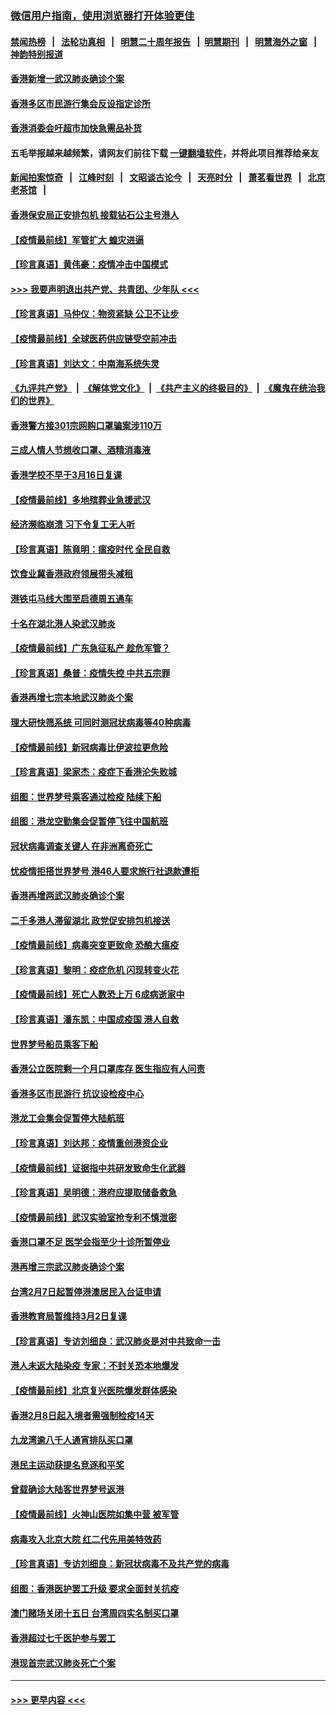 ### [微信用户指南，使用浏览器打开体验更佳](https://github.com/gfw-breaker/banned-news1/blob/master/indexes/wechat-guide.md?t=0)
#### [禁闻热榜](热点新闻.md?t=0)  &nbsp;&nbsp;|&nbsp;&nbsp; [法轮功真相](https://github.com/gfw-breaker/truth/blob/master/README.md?t=0) &nbsp;&nbsp;|&nbsp;&nbsp; [明慧二十周年报告](https://github.com/gfw-breaker/mh-reports/blob/master/README.md?t=0) &nbsp;&nbsp;|&nbsp;&nbsp;[明慧期刊](https://github.com/gfw-breaker/mh-qikan) &nbsp;&nbsp;|&nbsp;&nbsp; [明慧海外之窗](https://github.com/gfw-breaker/mh-news/blob/master/README.md?t=0) &nbsp;&nbsp;|&nbsp;&nbsp; [神韵特别报道](https://github.com/gfw-breaker/mh-news/blob/master/shenyun.md?t=0)
#### [香港新增一武汉肺炎确诊个案](../pages/nsc415/n11874044.md?t=02171556) 
#### [香港多区市民游行集会反设指定诊所](../pages/nsc415/n11874017.md?t=02171556) 
#### [香港消委会吁超市加快急需品补货](../pages/nsc415/n11874003.md?t=02171556) 
#### 五毛举报越来越频繁，请网友们前往下载 [一键翻墙软件](https://github.com/gfw-breaker/ssr-accounts)，并将此项目推荐给亲友
#### [新闻拍案惊奇](https://github.com/gfw-breaker/banned-news1/blob/master/pages/link4.md) &nbsp;&nbsp;|&nbsp;&nbsp; [江峰时刻](https://github.com/gfw-breaker/banned-news1/blob/master/pages/link4.md) &nbsp;&nbsp;|&nbsp;&nbsp; [文昭谈古论今](https://github.com/gfw-breaker/banned-news1/blob/master/pages/link4.md) &nbsp;&nbsp;|&nbsp;&nbsp; [天亮时分](https://github.com/gfw-breaker/banned-news1/blob/master/pages/link4.md) &nbsp;&nbsp;|&nbsp;&nbsp; [萧茗看世界](https://github.com/gfw-breaker/banned-news1/blob/master/pages/link4.md) &nbsp;&nbsp;|&nbsp;&nbsp; [北京老茶馆](https://github.com/gfw-breaker/banned-news1/blob/master/pages/link4.md) &nbsp;&nbsp;|&nbsp;&nbsp; 
#### [香港保安局正安排包机 接载钻石公主号港人](../pages/nsc415/n11873932.md?t=02171556) 
#### [【疫情最前线】军管扩大 蝗灾进逼](../pages/nsc415/n11873780.md?t=02171556) 
#### [【珍言真语】黄伟豪：疫情冲击中国模式](../pages/nsc415/n11873482.md?t=02171556) 
#### [>>> 我要声明退出共产党、共青团、少年队 <<<](https://github.com/begood0513/goodnews/blob/master/quit/letter.md) 
#### [【珍言真语】马仲仪：物资紧缺 公卫不让步](../pages/nsc415/n11872315.md?t=02171556) 
#### [【疫情最前线】全球医药供应链受空前冲击](../pages/nsc415/n11869614.md?t=02171556) 
#### [【珍言真语】刘达文：中南海系统失灵](../pages/nsc415/n11869465.md?t=02171556) 
#### [《九评共产党》](https://github.com/begood0513/9ping.md/blob/master/README.md) &nbsp;|&nbsp; [《解体党文化》](../../../../jtdwh.md/blob/master/README.md)  &nbsp;|&nbsp; [《共产主义的终极目的》](../../../../gczydzjmd.md/blob/master/README.md) &nbsp;|&nbsp; [《魔鬼在统治我们的世界》](../../../../mgztzwmdsj.md/blob/master/README.md) 
#### [香港警方接301宗网购口罩骗案涉110万](../pages/nsc415/n11867572.md?t=02171556) 
#### [三成人情人节想收口罩、酒精消毒液](../pages/nsc415/n11867523.md?t=02171556) 
#### [香港学校不早于3月16日复课](../pages/nsc415/n11867498.md?t=02171556) 
#### [【疫情最前线】多地殡葬业急援武汉](../pages/nsc415/n11866914.md?t=02171556) 
#### [经济濒临崩溃 习下令复工无人听](../pages/nsc415/n11867269.md?t=02171556) 
#### [【珍言真语】陈竟明：瘟疫时代 全民自救](../pages/nsc415/n11866765.md?t=02171556) 
#### [饮食业冀香港政府领展带头减租](../pages/nsc415/n11864876.md?t=02171556) 
#### [港铁屯马线大围至启德周五通车](../pages/nsc415/n11864842.md?t=02171556) 
#### [十名在湖北港人染武汉肺炎](../pages/nsc415/n11864807.md?t=02171556) 
#### [【疫情最前线】广东急征私产 趁危军管？](../pages/nsc415/n11864205.md?t=02171556) 
#### [【珍言真语】桑普：疫情失控 中共五宗罪](../pages/nsc415/n11864157.md?t=02171556) 
#### [香港再增七宗本地武汉肺炎个案](../pages/nsc415/n11862405.md?t=02171556) 
#### [理大研快筛系统 可同时测冠状病毒等40种病毒](../pages/nsc415/n11862376.md?t=02171556) 
#### [【疫情最前线】新冠病毒比伊波拉更危险](../pages/nsc415/n11862199.md?t=02171556) 
#### [【珍言真语】梁家杰：疫症下香港沦失败城](../pages/nsc415/n11861588.md?t=02171556) 
#### [组图：世界梦号乘客通过检疫 陆续下船](../pages/nsc415/n11858302.md?t=02171556) 
#### [组图：港龙空勤集会促暂停飞往中国航班](../pages/nsc415/n11858190.md?t=02171556) 
#### [冠状病毒调查关键人 在非洲离奇死亡](../pages/nsc415/n11859798.md?t=02171556) 
#### [忧疫情拒搭世界梦号 港46人要求旅行社退款遭拒](../pages/nsc415/n11859849.md?t=02171556) 
#### [香港再增两武汉肺炎确诊个案](../pages/nsc415/n11859833.md?t=02171556) 
#### [二千多港人滞留湖北 政党促安排包机接送](../pages/nsc415/n11859831.md?t=02171556) 
#### [【疫情最前线】病毒突变更致命 恐酿大瘟疫](../pages/nsc415/n11859604.md?t=02171556) 
#### [【珍言真语】黎明：疫症危机 闪现转变火花](../pages/nsc415/n11859199.md?t=02171556) 
#### [【疫情最前线】死亡人数恐上万 6成病逝家中](../pages/nsc415/n11856687.md?t=02171556) 
#### [【珍言真语】潘东凯：中国成疫国 港人自救](../pages/nsc415/n11856962.md?t=02171556) 
#### [世界梦号船员乘客下船](../pages/nsc415/n11856883.md?t=02171556) 
#### [香港公立医院剩一个月口罩库存 医生指应有人问责](../pages/nsc415/n11856875.md?t=02171556) 
#### [香港多区市民游行 抗议设检疫中心](../pages/nsc415/n11856866.md?t=02171556) 
#### [港龙工会集会促暂停大陆航班](../pages/nsc415/n11856840.md?t=02171556) 
#### [【珍言真语】刘达邦：疫情重创港资企业](../pages/nsc415/n11854274.md?t=02171556) 
#### [【疫情最前线】证据指中共研发致命生化武器](../pages/nsc415/n11853087.md?t=02171556) 
#### [【珍言真语】吴明德：港府应提取储备救急](../pages/nsc415/n11852734.md?t=02171556) 
#### [【疫情最前线】武汉实验室抢专利不慎泄密](../pages/nsc415/n11850310.md?t=02171556) 
#### [香港口罩不足 医学会指至少十诊所暂停业](../pages/nsc415/n11850301.md?t=02171556) 
#### [港再增三宗武汉肺炎确诊个案](../pages/nsc415/n11850328.md?t=02171556) 
#### [台湾2月7日起暂停港澳居民入台证申请](../pages/nsc415/n11850304.md?t=02171556) 
#### [香港教育局暂维持3月2日复课](../pages/nsc415/n11850260.md?t=02171556) 
#### [【珍言真语】专访刘细良：武汉肺炎是对中共致命一击](../pages/nsc415/n11849934.md?t=02171556) 
#### [港人未返大陆染疫 专家：不封关恐本地爆发](../pages/nsc415/n11848021.md?t=02171556) 
#### [【疫情最前线】北京复兴医院爆发群体感染](../pages/nsc415/n11847626.md?t=02171556) 
#### [香港2月8日起入境者需强制检疫14天](../pages/nsc415/n11847658.md?t=02171556) 
#### [九龙湾逾八千人通宵排队买口罩](../pages/nsc415/n11847647.md?t=02171556) 
#### [港民主运动获提名竞逐和平奖](../pages/nsc415/n11847633.md?t=02171556) 
#### [曾载确诊大陆客世界梦号返港](../pages/nsc415/n11847608.md?t=02171556) 
#### [【疫情最前线】火神山医院如集中营 被军管](../pages/nsc415/n11847524.md?t=02171556) 
#### [病毒攻入北京大院 红二代先用美特效药](../pages/nsc415/n11847427.md?t=02171556) 
#### [【珍言真语】专访刘细良：新冠状病毒不及共产党的病毒](../pages/nsc415/n11847164.md?t=02171556) 
#### [组图：香港医护罢工升级 要求全面封关抗疫](../pages/nsc415/n11844107.md?t=02171556) 
#### [澳门赌场关闭十五日 台湾周四实名制买口罩](../pages/nsc415/n11845083.md?t=02171556) 
#### [香港超过七千医护参与罢工](../pages/nsc415/n11845051.md?t=02171556) 
#### [港现首宗武汉肺炎死亡个案](../pages/nsc415/n11844998.md?t=02171556) 

----
#### [ >>> 更早内容 <<< ](../indexes/nsc415-earlier.md)
